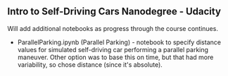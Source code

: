 ## Intro to Self-Driving Cars Nanodegree - Udacity
Will add additional notebooks as progress through the course continues.
* ParallelParking.ipynb (Parallel Parking) - notebook to specify distance values for simulated self-driving car performing a parallel parking maneuver. Other option was to base this on time, but that had more variability, so chose distance (since it's absolute).
